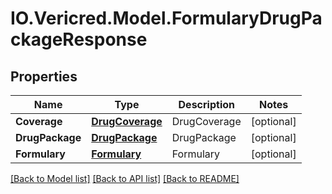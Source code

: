# IO.Vericred.Model.FormularyDrugPackageResponse
## Properties

Name | Type | Description | Notes
------------ | ------------- | ------------- | -------------
**Coverage** | [**DrugCoverage**](DrugCoverage.md) | DrugCoverage | [optional] 
**DrugPackage** | [**DrugPackage**](DrugPackage.md) | DrugPackage | [optional] 
**Formulary** | [**Formulary**](Formulary.md) | Formulary | [optional] 

[[Back to Model list]](../README.md#documentation-for-models) [[Back to API list]](../README.md#documentation-for-api-endpoints) [[Back to README]](../README.md)

